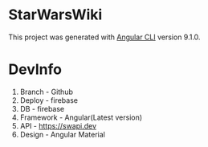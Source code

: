 # StarWarsWiki

This project was generated with [Angular CLI](https://github.com/angular/angular-cli) version 9.1.0.

# DevInfo

1. Branch - Github
2. Deploy - firebase
3. DB - firebase
4. Framework - Angular(Latest version)
5. API - https://swapi.dev
6. Design - Angular Material
